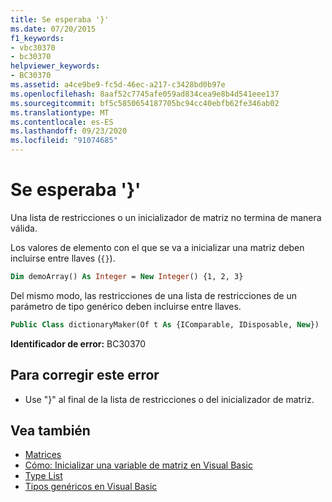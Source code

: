 ```yaml
---
title: Se esperaba '}'
ms.date: 07/20/2015
f1_keywords:
- vbc30370
- bc30370
helpviewer_keywords:
- BC30370
ms.assetid: a4ce9be9-fc5d-46ec-a217-c3428bd0b97e
ms.openlocfilehash: 8aaf52c7745afe059ad834cea9e8b4d541eee137
ms.sourcegitcommit: bf5c5850654187705bc94cc40ebfb62fe346ab02
ms.translationtype: MT
ms.contentlocale: es-ES
ms.lasthandoff: 09/23/2020
ms.locfileid: "91074685"
---
```

# <a name="-expected"></a>Se esperaba '}'

Una lista de restricciones o un inicializador de matriz no termina de manera válida.

Los valores de elemento con el que se va a inicializar una matriz deben incluirse entre llaves (`{}`).

```vb
Dim demoArray() As Integer = New Integer() {1, 2, 3}
```

Del mismo modo, las restricciones de una lista de restricciones de un parámetro de tipo genérico deben incluirse entre llaves.

```vb
Public Class dictionaryMaker(Of t As {IComparable, IDisposable, New})
```

**Identificador de error:** BC30370

## <a name="to-correct-this-error"></a>Para corregir este error

- Use "}" al final de la lista de restricciones o del inicializador de matriz.

## <a name="see-also"></a>Vea también

- [Matrices](../programming-guide/language-features/arrays/index.md)
- [Cómo: Inicializar una variable de matriz en Visual Basic](../programming-guide/language-features/arrays/how-to-initialize-an-array-variable.md)
- [Type List](../language-reference/statements/type-list.md)
- [Tipos genéricos en Visual Basic](../programming-guide/language-features/data-types/generic-types.md)
